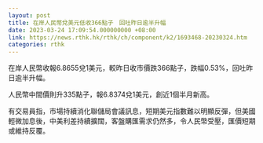```yaml
---
layout: post
title: 在岸人民幣兌美元低收366點子　回吐昨日逾半升幅
date: 2023-03-24 17:09:54.000000000 +08:00
link: https://news.rthk.hk/rthk/ch/component/k2/1693468-20230324.htm
categories: rthk
---
```


在岸人民幣收報6.8655兌1美元，較昨日收市價跌366點子，跌幅0.53%，回吐昨日逾半升幅。

人民幣中間價則升335點子，報6.8374兌1美元，創近1個半月新高。

有交易員指，市場持續消化聯儲局會議訊息，短期美元指數難以明顯反彈，但美國輕微加息後，中美利差持續擴闊，客盤購匯需求仍然多，令人民幣受壓，匯價短期或維持反覆。
